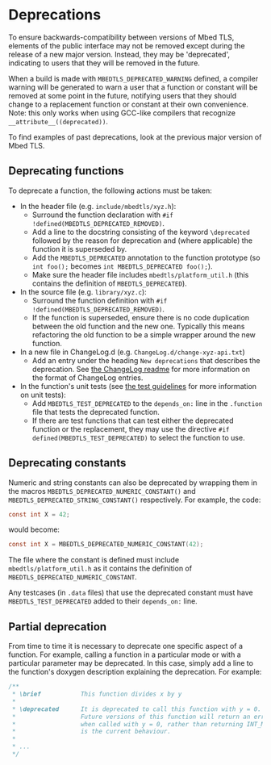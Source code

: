 # Deprecations

To ensure backwards-compatibility between versions of Mbed TLS, elements of the public interface may not be removed except during the release of a new major version. Instead, they may be 'deprecated', indicating to users that they will be removed in the future.

When a build is made with `MBEDTLS_DEPRECATED_WARNING` defined, a compiler warning will be generated to warn a user that a function or constant will be removed at some point in the future, notifying users that they should change to a replacement function or constant at their own convenience. Note: this only works when using GCC-like compilers that recognize `__attribute__((deprecated))`.

To find examples of past deprecations, look at the previous major version of Mbed TLS.

## Deprecating functions

To deprecate a function, the following actions must be taken:
* In the header file (e.g. `include/mbedtls/xyz.h`):
    * Surround the function declaration with `#if !defined(MBEDTLS_DEPRECATED_REMOVED)`.
    * Add a line to the docstring consisting of the keyword `\deprecated` followed by the reason for deprecation and (where applicable) the function it is superseded by.
    * Add the `MBEDTLS_DEPRECATED` annotation to the function prototype (so `int foo();` becomes `int MBEDTLS_DEPRECATED foo();`).
    * Make sure the header file includes `mbedtls/platform_util.h` (this contains the definition of `MBEDTLS_DEPRECATED`).
* In the source file (e.g. `library/xyz.c`):
    * Surround the function definition with `#if !defined(MBEDTLS_DEPRECATED_REMOVED)`.
    * If the function is superseded, ensure there is no code duplication between the old function and the new one. Typically this means refactoring the old function to be a simple wrapper around the new function.
* In a new file in ChangeLog.d (e.g. `ChangeLog.d/change-xyz-api.txt`)
    * Add an entry under the heading `New deprecations` that describes the deprecation. See [the ChangeLog readme](https://github.com/Mbed-TLS/mbedtls/blob/development/ChangeLog.d/00README.md) for more information on the format of ChangeLog entries.
* In the function's unit tests (see [the test guidelines](test_suites.md) for more information on unit tests):
    * Add `MBEDTLS_TEST_DEPRECATED` to the `depends_on:` line in the `.function` file that tests the deprecated function.
    * If there are test functions that can test either the deprecated function or the replacement, they may use the directive `#if defined(MBEDTLS_TEST_DEPRECATED)` to select the function to use.

## Deprecating constants

Numeric and string constants can also be deprecated by wrapping them in the macros `MBEDTLS_DEPRECATED_NUMERIC_CONSTANT()` and `MBEDTLS_DEPRECATED_STRING_CONSTANT()` respectively. For example, the code:
```c
const int X = 42;
```
would become:
```c
const int X = MBEDTLS_DEPRECATED_NUMERIC_CONSTANT(42);
```
The file where the constant is defined must include `mbedtls/platform_util.h` as it contains the definition of `MBEDTLS_DEPRECATED_NUMERIC_CONSTANT`.

Any testcases (in `.data` files) that use the deprecated constant must have `MBEDTLS_TEST_DEPRECATED` added to their `depends_on:` line.

## Partial deprecation

From time to time it is necessary to deprecate one specific aspect of a function. For example, calling a function in a particular mode or with a particular parameter may be deprecated. In this case, simply add a line to the function's doxygen description explaining the deprecation. For example:
```c
/**
 * \brief           This function divides x by y
 *
 * \deprecated      It is deprecated to call this function with y = 0.
 *                  Future versions of this function will return an error
 *                  when called with y = 0, rather than returning INT_MAX as
 *                  is the current behaviour.
 *
 * ...
 */
```
